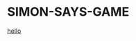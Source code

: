# SIMON-SAYS-GAME









[hello](https://dashboard.render.com/static/srv-cpctmon79t8c73edk18g/deploys/dep-cpctmov79t8c73edk1jg)
